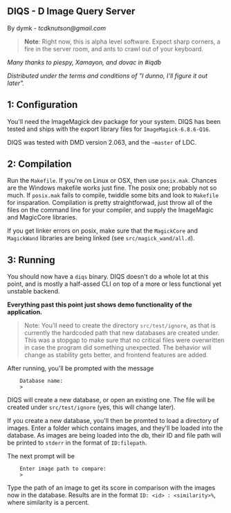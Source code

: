 DIQS - D Image Query Server
---------------------------
By dymk - _tcdknutson@gmail.com_

> **Note**: Right now, this is alpha level software. Expect sharp corners,
a fire in the server room, and ants to crawl out of your keyboard.

_Many thanks to piespy, Xamayon, and dovac in #iqdb_

_Distributed under the terms and conditions of "I dunno, I'll figure
it out later"._

1: Configuration
----------------

You'll need the ImageMagick dev package for your system. DIQS has been
tested and ships with the export library files for `ImageMagick-6.8.6-Q16`.

DIQS was tested with DMD version 2.063, and the `~master` of LDC.

2: Compilation
--------------

Run the `Makefile`. If you're on Linux or OSX, then use `posix.mak`.
Chances are the Windows makefile works just fine. The posix one;
probably not so much. If `posix.mak` fails to compile, twiddle some
bits and look to `Makefile` for insparation. Compilation is pretty
straightforwad, just throw all of the files on the command line
for your compiler, and supply the ImageMagic and MagicCore libraries.

If you get linker errors on posix, make sure that the `MagickCore` and
`MagickWand` libraries are being linked (see `src/magick_wand/all.d`).

3: Running
----------

You should now have a `diqs` binary. DIQS doesn't do a whole lot at
this point, and is mostly a half-assed CLI on top of a more or less
functional yet unstable backend.

**Everything past this point just shows demo functionality of the application.**

> Note: You'll need to create the directory `src/test/ignore`, as that
is currently the hardcoded path that new databases are created under.
This was a stopgap to make sure that no critical files were overwritten
in case the program did something unexpected. The behavior will change
as stability gets better, and frontend features are added.

After running, you'll be prompted with the message
```
    Database name:
    >
```
DIQS will create a new database, or open an existing one. The file
will be created under `src/test/ignore` (yes, this will change later).

If you create a new database, you'll then be promted to load a directory
of images. Enter a folder which contains images, and they'll be loaded
into the database. As images are being loaded into the db, their ID and
file path will be printed to `stderr` in the format of `ID:filepath`.

The next prompt will be
```
    Enter image path to compare:
    >
```

Type the path of an image to get its score in comparison with the images
now in the database.
Results are in the format `ID: <id> : <similarity>%`, where similarity
is a percent.

